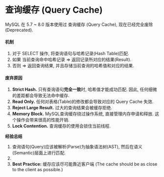 # 查询缓存 (Query Cache)

MySQL 在 5.7 \~ 8.0 版本使用过 查询缓存 (Query Cache), 现在已经完全废除(Deprecated).

#### 机制

1. 对于 SELECT 操作, 将查询语句与哈希记录(Hash Table)匹配.
2. 如果 当前查询命中哈希记录 => 返回记录所对应的结果(Result).
3. 否则 => 返回查询结果, 并且存储当前查询的哈希值和对应的结果.&#x20;

#### 废弃原因

1. **Strict Hash.** 只有查询语句**完全一致**时, 哈希值才能成功匹配. 因此, 任何细微的差距都会导致无法命中缓存.&#x20;
2. **Read Only.** 任何对表格(Table)的修改都会导致对应的 Query Cache 失效.
3. **Reject Large Result.** 过大的查询结果会被缓存拒绝.
4. **Memory Block.** MySQL查询缓存绕过操作系统, 直接管理内存申请和释放. 这个操作会带来很高的性能开销.
5. **Lock Contention.** 查询缓存的使用会锁住当前线程.&#x20;

**经验总结**

1. 查询语句(Query)应该被解析(Parse)为抽象语法树(AST), 然后在语义(Semantic)层面上进行匹配.&#x20;
2.
3. **Best Practice:** 缓存应该尽可能靠近客户端 (The cache should be as close to the client as possible.)

